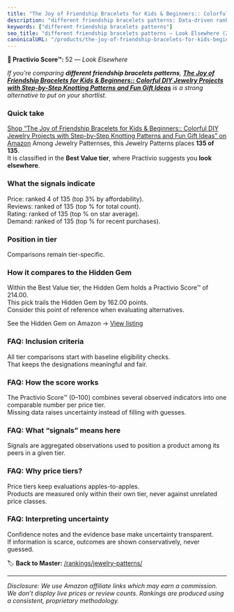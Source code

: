 ```yaml
---
title: "The Joy of Friendship Bracelets for Kids & Beginners:: Colorful DIY Jewelry Projects with Step-by-Step Knotting Patterns and Fun Gift Ideas"
description: "different friendship bracelets patterns: Data-driven ranking using the Practivio Score™. Positioned by quality, value, demand, findability, momentum."
keywords: ["different friendship bracelets patterns"]
seo_title: "different friendship bracelets patterns — Look Elsewhere (2025)"
canonicalURL: "/products/the-joy-of-friendship-bracelets-for-kids-beginners-colorful-diy-jewelry-projects-with-step-by-step-knotting-patterns-and-fun-gift-ideas-B0FHD9R3CG/"
---
```


**🚫 Practivio Score™:** 52 — _Look Elsewhere_


*If you're comparing **different friendship bracelets patterns**, **[The Joy of Friendship Bracelets for Kids & Beginners:: Colorful DIY Jewelry Projects with Step-by-Step Knotting Patterns and Fun Gift Ideas](https://www.amazon.com/dp/B0FHD9R3CG?tag=practivio-20)** is a strong alternative to put on your shortlist.*
### Quick take
[Shop “The Joy of Friendship Bracelets for Kids & Beginners:: Colorful DIY Jewelry Projects with Step-by-Step Knotting Patterns and Fun Gift Ideas” on Amazon](https://www.amazon.com/dp/B0FHD9R3CG?tag=practivio-20)
Among Jewelry Patternses, this Jewelry Patterns places **135 of 135**.  
It is classified in the **Best Value tier**, where Practivio suggests you **look elsewhere**.

### What the signals indicate
Price: ranked 4 of 135 (top 3% by affordability).  
Reviews: ranked  of 135 (top % for total count).  
Rating: ranked  of 135 (top % on star average).  
Demand: ranked  of 135 (top % for recent purchases).

### Position in tier
Comparisons remain tier-specific.

### How it compares to the Hidden Gem
Within the Best Value tier, the Hidden Gem holds a Practivio Score™ of 214.00.  
This pick trails the Hidden Gem by 162.00 points.  
Consider this point of reference when evaluating alternatives.  

See the Hidden Gem on Amazon → [View listing](https://www.amazon.com/dp/B093FGF24C?tag=practivio-20)

### FAQ: Inclusion criteria
All tier comparisons start with baseline eligibility checks.  
That keeps the designations meaningful and fair.

### FAQ: How the score works
The Practivio Score™ (0–100) combines several observed indicators into one comparable number per price tier.  
Missing data raises uncertainty instead of filling with guesses.

### FAQ: What “signals” means here
Signals are aggregated observations used to position a product among its peers in a given tier.

### FAQ: Why price tiers?
Price tiers keep evaluations apples-to-apples.  
Products are measured only within their own tier, never against unrelated price classes.

### FAQ: Interpreting uncertainty
Confidence notes and the evidence base make uncertainty transparent.  
If information is scarce, outcomes are shown conservatively, never guessed.


🏷️ **Back to Master:** [/rankings/jewelry-patterns/](/rankings/jewelry-patterns/)

---
_Disclosure: We use Amazon affiliate links which may earn a commission. We don’t display live prices or review counts. Rankings are produced using a consistent, proprietary methodology._
